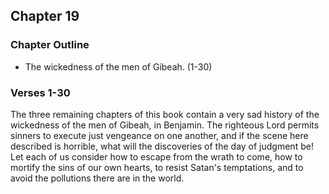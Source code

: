 ## Chapter 19

### Chapter Outline

- The wickedness of the men of Gibeah. (1-30)

### Verses 1-30

The three remaining chapters of this book contain a very sad history of the wickedness of the men of Gibeah, in Benjamin. The righteous Lord permits sinners to execute just vengeance on one another, and if the scene here described is horrible, what will the discoveries of the day of judgment be! Let each of us consider how to escape from the wrath to come, how to mortify the sins of our own hearts, to resist Satan's temptations, and to avoid the pollutions there are in the world.


